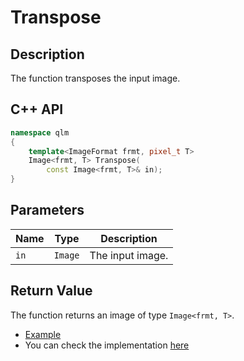 # Transpose

## Description
The function transposes the input image.

## C++ API
```c++
namespace qlm
{
	template<ImageFormat frmt, pixel_t T>
	Image<frmt, T> Transpose(
		const Image<frmt, T>& in);
}
```


## Parameters

| Name        | Type       | Description                                                       |
|-------------|------------|-------------------------------------------------------------------|
| `in`        | `Image`    | The input image.                                                  |

## Return Value
The function returns an image of type `Image<frmt, T>`.

* [Example](../../../Examples/Geometric%20Transformations/Transpose)
* You can check the implementation [here](../../../../source/Transpose.cpp)

